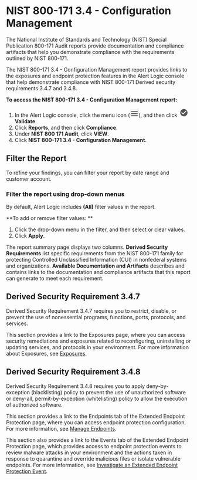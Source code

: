 # NIST 800-171 3.4 - Configuration Management

The National Institute of Standards and Technology (NIST) Special Publication 800-171 Audit reports provide documentation and compliance artifacts that help you demonstrate compliance with the requirements outlined by NIST 800-171.

The NIST 800-171 3.4 - Configuration Management report provides links to the exposures and endpoint protection features in the Alert Logic console that help demonstrate compliance with NIST 800-171    Derived security requirements 3.4.7 and 3.4.8.

**To access the NIST 800-171 3.4 - Configuration Management report:**

1. In the Alert Logic console, click the menu icon (![](../../../Resources/Images/dashboard/menu-icon.png)), and then click ![](../../../Resources/Images/dashboard/validate-icon.png)**Validate**.
2. Click **Reports**, and then click  **Compliance**.
3. Under **NIST 800 171 Audit**, click **VIEW**.
4. Click **NIST 800-171 3.4 - Configuration Management**.

## Filter the Report

To refine your findings, you can filter your report by  date range and customer account.

### Filter the report using drop-down menus

By default, Alert Logic includes **(All)** filter values in the report.

**To add or remove filter values: **

1. Click the drop-down menu in the filter, and then select or clear values.
2. Click **Apply**.

The report summary page displays two columns.  **Derived Security Requirements** list specific requirements from the NIST 800-171 family for protecting Controlled Unclassified Information (CUI) in nonfederal systems and organizations. **Available Documentation and Artifacts** describes and contains links to the documentation and compliance artifacts that this report can generate to meet each requirement.

## Derived Security Requirement 3.4.7

Derived Security Requirement 3.4.7 requires you to restrict, disable, or prevent the use of nonessential programs, functions, ports, protocols, and services.

This section provides a link to the Exposures page, where you can access security remediations and exposures related to reconfiguring, uninstalling or updating services, and protocols in your environment. For more information about Exposures, see [Exposures](../../exposures.md).

## Derived Security Requirement 3.4.8

Derived Security Requirement 3.4.8 requires you to apply deny-by-exception (blacklisting) policy to prevent the use of unauthorized software or deny-all, permit-by-exception (whitelisting) policy to allow the execution of authorized software.

This section provides a link to the  Endpoints tab of the Extended Endpoint Protection page, where you can access endpoint protection configuration. For more information, see [Manage Endpoints](../../../configure/extended-endpoint-protection/manage-endpoints.md).

This section also provides a link to the Events tab of the Extended Endpoint Protection page, which provides access to endpoint protection events to review malware attacks in your environment and the actions taken in response to quarantine and override malicious files or isolate vulnerable endpoints. For more information, see [Investigate an Extended Endpoint Protection Event](../../extended-endpoint-protection/investigate-event.md).
